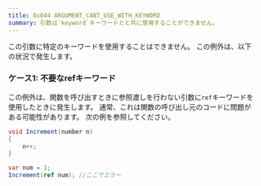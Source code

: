 ```yaml
---
title: 0x044 ARGUMENT_CANT_USE_WITH_KEYWORD
summary: 引数は`keyword`キーワードとと共に使用することができません。
---
```


この引数に特定のキーワードを使用することはできません。
この例外は、以下の状況で発生します。

### ケース1: 不要なrefキーワード
この例外は、関数を呼び出すときに参照渡しを行わない引数に`ref`キーワードを使用したときに発生します。
通常、これは関数の呼び出し元のコードに問題がある可能性があります。
次の例を参照してください。

```cs title="AliceScript"
void Increment(number n)
{
    n++;
}

var num = 1;
Increment(ref num); //ここでエラー
```